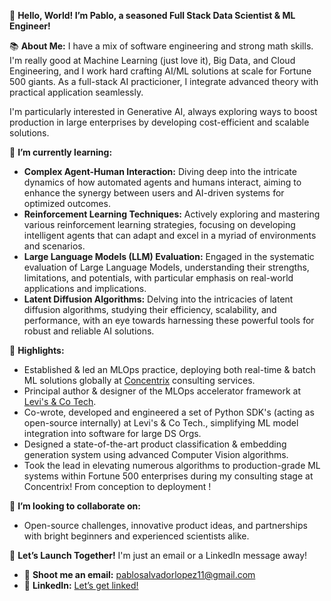  🚀 **Hello, World! I’m Pablo, a seasoned Full Stack Data Scientist & ML Engineer!**

📚 **About Me:**
I have a mix of software engineering and strong math skills. I'm really good at Machine Learning (just love it), Big Data, and Cloud Engineering, and I work hard crafting AI/ML solutions at scale for Fortune 500 giants. As a full-stack AI practicioner, I integrate advanced theory with practical application seamlessly.

I'm particularly interested in Generative AI, always exploring ways to boost production in large enterprises by developing cost-efficient and scalable solutions.

🌱 **I’m currently learning:** 
- **Complex Agent-Human Interaction:** Diving deep into the intricate dynamics of how automated agents and humans interact, aiming to enhance the synergy between users and AI-driven systems for optimized outcomes.
- **Reinforcement Learning Techniques:** Actively exploring and mastering various reinforcement learning strategies, focusing on developing intelligent agents that can adapt and excel in a myriad of environments and scenarios.
- **Large Language Models (LLM) Evaluation:** Engaged in the systematic evaluation of Large Language Models, understanding their strengths, limitations, and potentials, with particular emphasis on real-world applications and implications.
- **Latent Diffusion Algorithms:** Delving into the intricacies of latent diffusion algorithms, studying their efficiency, scalability, and performance, with an eye towards harnessing these powerful tools for robust and reliable AI solutions.

🌟 **Highlights:**
- Established & led an MLOps practice, deploying both real-time & batch ML solutions globally at [Concentrix](https://fortune.com/company/concentrix/fortune500/) consulting services.
- Principal author & designer of the MLOps accelerator framework at [Levi's & Co Tech](https://www.fortune.com/company/levi-strauss/fortune500/).
- Co-wrote, developed and engineered a set of Python SDK's (acting as open-source internally) at Levi's & Co Tech., simplifying ML model integration into software for large DS Orgs.
- Designed a state-of-the-art product classification & embedding generation system using advanced Computer Vision algorithms.
- Took the lead in elevating numerous algorithms to production-grade ML systems within Fortune 500 enterprises during my consulting stage at Concentrix! From conception to deployment !

👯 **I’m looking to collaborate on:** 
- Open-source challenges, innovative product ideas, and partnerships with bright beginners and experienced scientists alike.

🚀 **Let’s Launch Together!**
I'm just an email or a LinkedIn message away!

- 💌 **Shoot me an email:** [pablosalvadorlopez11@gmail.com](mailto:pablosalvadorlopez11@gmail.com)
- 🔗 **LinkedIn:** [Let’s get linked!](https://www.linkedin.com/in/pablosalvadorlopez/?locale=en_US)
